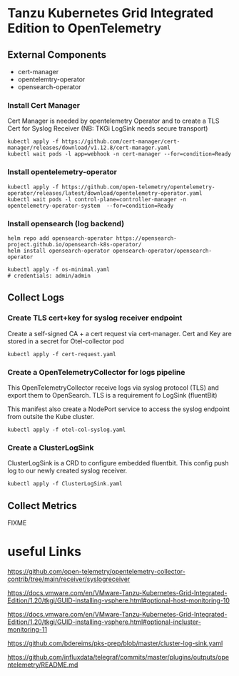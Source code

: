 # Tanzu Kubernetes Grid Integrated Edition to OpenTelemetry

## External Components
- cert-manager
- opentelemtry-operator
- opensearch-operator

### Install Cert Manager

Cert Manager is needed by opentelemetry Operator and to create a TLS Cert for Syslog Receiver (NB: TKGi LogSink needs secure transport)

```shell
kubectl apply -f https://github.com/cert-manager/cert-manager/releases/download/v1.12.8/cert-manager.yaml
kubectl wait pods -l app=webhook -n cert-manager --for=condition=Ready
```

### Install opentelemetry-operator 
```shell
kubectl apply -f https://github.com/open-telemetry/opentelemetry-operator/releases/latest/download/opentelemetry-operator.yaml
kubectl wait pods -l control-plane=controller-manager -n opentelemetry-operator-system  --for=condition=Ready
```

### Install opensearch (log backend)

```shell
helm repo add opensearch-operator https://opensearch-project.github.io/opensearch-k8s-operator/
helm install opensearch-operator opensearch-operator/opensearch-operator
```

```shell
kubectl apply -f os-minimal.yaml
# credentials: admin/admin
```

## Collect Logs

### Create TLS cert+key for syslog receiver endpoint

Create a self-signed CA + a cert request via cert-manager. Cert and Key are stored in a secret for Otel-collector pod

```shell
kubectl apply -f cert-request.yaml
```

### Create a OpenTelemetryCollector for logs pipeline

This OpenTelemetryCollector receive logs via syslog protocol (TLS) and export them to OpenSearch. TLS is a requirement fo LogSink (fluentBit)

This manifest also create a NodePort service to access the syslog endpoint from outsite the Kube cluster.

```shell
kubectl apply -f otel-col-syslog.yaml
```

### Create a ClusterLogSink

ClusterLogSink is a CRD to configure embedded fluentbit. This config push log to our newly created syslog receiver.

```shell
kubectl apply -f ClusterLogSink.yaml
```


## Collect Metrics

FIXME


# useful Links

https://github.com/open-telemetry/opentelemetry-collector-contrib/tree/main/receiver/syslogreceiver

https://docs.vmware.com/en/VMware-Tanzu-Kubernetes-Grid-Integrated-Edition/1.20/tkgi/GUID-installing-vsphere.html#optional-host-monitoring-10

https://docs.vmware.com/en/VMware-Tanzu-Kubernetes-Grid-Integrated-Edition/1.20/tkgi/GUID-installing-vsphere.html#optional-incluster-monitoring-11

https://github.com/bdereims/pks-prep/blob/master/cluster-log-sink.yaml

https://github.com/influxdata/telegraf/commits/master/plugins/outputs/opentelemetry/README.md